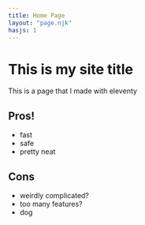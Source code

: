 ```yaml
---
title: Home Page
layout: "page.njk"
hasjs: 1
---
```


# This is my site title

This is a page that I made with eleventy

## Pros!

- fast
- safe
- pretty neat


## Cons 
- weirdly complicated?
- too many features?
- dog